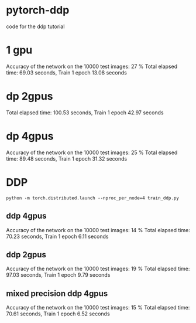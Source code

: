 # pytorch-ddp
code for the ddp tutorial


# 1 gpu
Accuracy of the network on the 10000 test images: 27 %
Total elapsed time: 69.03 seconds,      Train 1 epoch 13.08 seconds

# dp 2gpus
Total elapsed time: 100.53 seconds,      Train 1 epoch 42.97 seconds
# dp 4gpus

Accuracy of the network on the 10000 test images: 25 %
Total elapsed time: 89.48 seconds,      Train 1 epoch 31.32 seconds


# DDP 
```
python -m torch.distributed.launch --nproc_per_node=4 train_ddp.py
```
## ddp 4gpus
Accuracy of the network on the 10000 test images: 14 %
Total elapsed time: 70.23 seconds,      Train 1 epoch 6.11 seconds

## ddp 2gpus
Accuracy of the network on the 10000 test images: 19 %
Total elapsed time: 97.03 seconds,      Train 1 epoch 9.79 seconds


## mixed precision ddp 4gpus
Accuracy of the network on the 10000 test images: 15 %
Total elapsed time: 70.61 seconds,      Train 1 epoch 6.52 seconds
